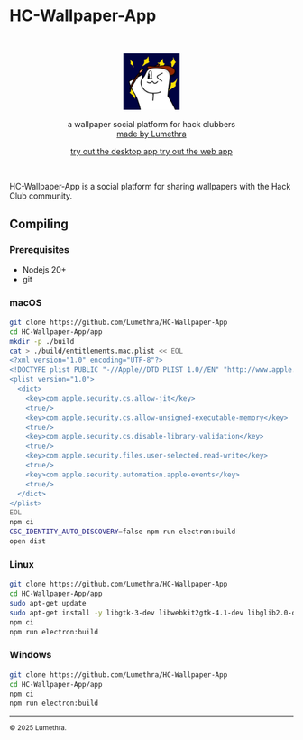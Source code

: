 # HC-Wallpaper-App

<div align="center">
    <br/>
    <p>
        <img src="https://github.com/Lumethra/HC-Wallpaper-App/blob/main/app/public/icons/Abhay-App-Icon.jpg?raw=true" title="logo" alt="logo" width="100" />
    </p>
    <p>
        a wallpaper social platform for hack clubbers
        <br/>
        <a href="https://github.com/Lumethra">
            made by Lumethra
        </a>
    </p>
    <p>
        <a href="https://lumethra.itch.io/hc-wallpaper-app">
            try out the desktop app
        </a>
        <a href="https://hc-wallpaper-app.vercel.app">
            try out the web app
        </a>
    </p>
    <br/>
</div>

HC-Wallpaper-App is a social platform for sharing wallpapers with the Hack Club community.

## Compiling

### Prerequisites
- Nodejs 20+
- git

### macOS
```zsh
git clone https://github.com/Lumethra/HC-Wallpaper-App
cd HC-Wallpaper-App/app
mkdir -p ./build
cat > ./build/entitlements.mac.plist << EOL
<?xml version="1.0" encoding="UTF-8"?>
<!DOCTYPE plist PUBLIC "-//Apple//DTD PLIST 1.0//EN" "http://www.apple.com/DTDs/PropertyList-1.0.dtd">
<plist version="1.0">
  <dict>
    <key>com.apple.security.cs.allow-jit</key>
    <true/>
    <key>com.apple.security.cs.allow-unsigned-executable-memory</key>
    <true/>
    <key>com.apple.security.cs.disable-library-validation</key>
    <true/>
    <key>com.apple.security.files.user-selected.read-write</key>
    <true/>
    <key>com.apple.security.automation.apple-events</key>
    <true/>
  </dict>
</plist>
EOL
npm ci
CSC_IDENTITY_AUTO_DISCOVERY=false npm run electron:build
open dist
```

### Linux
```zsh
git clone https://github.com/Lumethra/HC-Wallpaper-App
cd HC-Wallpaper-App/app
sudo apt-get update
sudo apt-get install -y libgtk-3-dev libwebkit2gtk-4.1-dev libglib2.0-dev rpm
npm ci
npm run electron:build
```

### Windows
```zsh
git clone https://github.com/Lumethra/HC-Wallpaper-App
cd HC-Wallpaper-App/app
npm ci
npm run electron:build
```

---

<sup>
&copy; 2025 Lumethra.
</sup>

